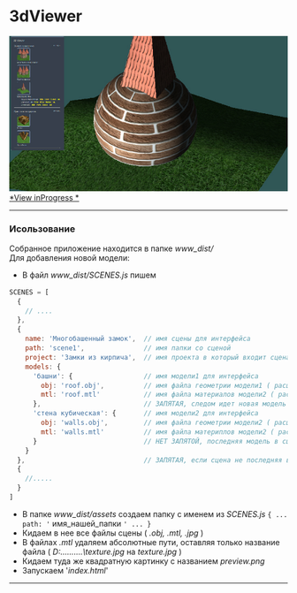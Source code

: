 
# 3dViewer

![pic](https://github.com/fire888/3dViewer/blob/master/www_dist/styles/screenshot.jpg)  
[*View inProgress *](http://js.otrisovano.ru/tests/180816Viewer/master)

____

### Исользование

Собранное приложение находится в папке *www_dist/*  
Для добавления новой модели: 
* В файл *www_dist/SCENES.js* пишем
```js
SCENES = [
  {
    // ....
  },
  {
    name: 'Многобашенный замок',  // имя сцены для интерфейса 
    path: 'scene1',               // имя папки со сценой
    project: 'Замки из кирпича',  // имя проекта в который входит сцена для интерфейса         
    models: {
      'башни': {                  // имя модели1 для интерфейса
        obj: 'roof.obj',          // имя файла геометрии модели1 ( расширение .obj )
        mtl: 'roof.mtl'           // имя файла материалов модели2 ( расширение .mtl )
      },                          // ЗАПЯТАЯ, следом идет новая модель  
      'стена кубическая': {       // имя модели2 для интерфейса 
        obj: 'walls.obj',         // имя файла геометрии модели2 ( расширение .obj )
        mtl: 'walls.mtl'          // имя файла материплов модели2 ( расширение .mtl ) 
      }                           // НЕТ ЗАПЯТОЙ, последняя модель в сцене 
    }
  },                              // ЗАПЯТАЯ, если сцена не последняя в списке 
  {
    //.....
  }
]
```
* В папке *www_dist/assets* создаем папку с именем из *SCENES.js* `{ ... path: '` имя_нашей_папки `' ... }`  
* Кидаем в нее все файлы сцены ( *.obj, .mtl, .jpg* )
* В файлах *.mtl* удаляем абсолютные пути, оставляя только название файла ( *D:\...\....\...\texture.jpg* на *texture.jpg* )
* Кидаем туда же квадратную картинку с названием *preview.png*   
* Запускаем '*index.html*'

____